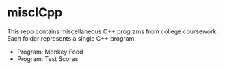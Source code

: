 # misclCpp
This repo contains miscellaneous C++ programs from college coursework. Each folder represents a single C++ program.

- Program: Monkey Food
- Program: Test Scores

